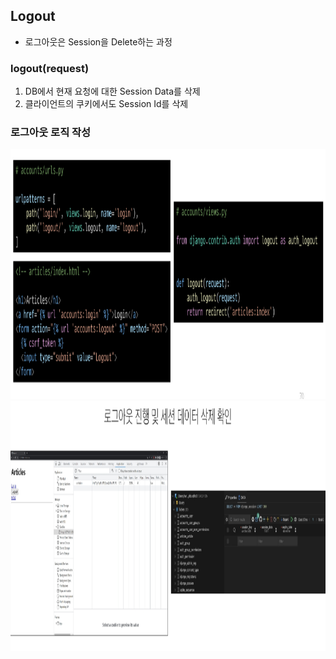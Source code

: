 ## Logout
- 로그아웃은 Session을 Delete하는 과정

### logout(request)
1. DB에서 현재 요청에 대한 Session Data를 삭제
2. 클라이언트의 쿠키에서도 Session Id를 삭제

### 로그아웃 로직 작성
<img src="images/image_15.png" width="600" height="400">
<img src="images/image_16.png" width="600" height="400">